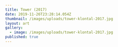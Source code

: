 ```yaml
---
title: Tower (2017)
date: 2019-11-26T23:28:14.054Z
thumbnail: /images/uploads/tower-klontal-2017.jpg
layout: art
gallery:
  - image: /images/uploads/tower-klontal-2017.jpg
published: true
---
```


